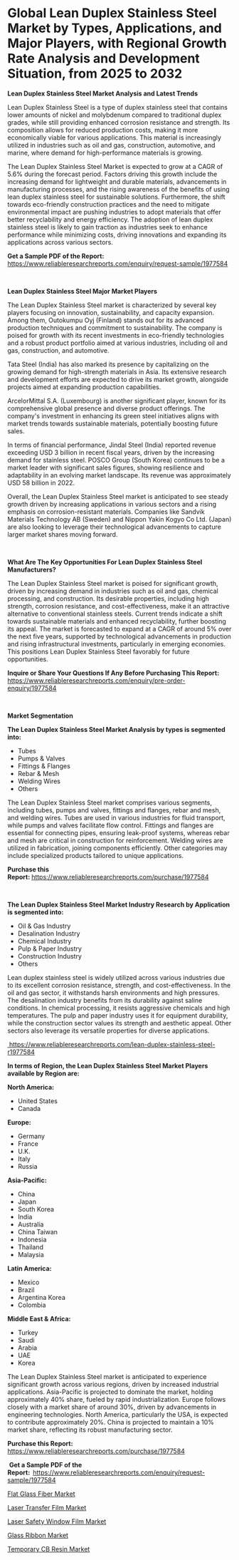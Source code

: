 <p><h1>Global Lean Duplex Stainless Steel Market by Types, Applications, and Major Players, with Regional Growth Rate Analysis and Development Situation, from 2025 to 2032</h1></p><p><strong>Lean Duplex Stainless Steel Market Analysis and Latest Trends</strong></p>
<p><p>Lean Duplex Stainless Steel is a type of duplex stainless steel that contains lower amounts of nickel and molybdenum compared to traditional duplex grades, while still providing enhanced corrosion resistance and strength. Its composition allows for reduced production costs, making it more economically viable for various applications. This material is increasingly utilized in industries such as oil and gas, construction, automotive, and marine, where demand for high-performance materials is growing.</p><p>The Lean Duplex Stainless Steel Market is expected to grow at a CAGR of 5.6% during the forecast period. Factors driving this growth include the increasing demand for lightweight and durable materials, advancements in manufacturing processes, and the rising awareness of the benefits of using lean duplex stainless steel for sustainable solutions. Furthermore, the shift towards eco-friendly construction practices and the need to mitigate environmental impact are pushing industries to adopt materials that offer better recyclability and energy efficiency. The adoption of lean duplex stainless steel is likely to gain traction as industries seek to enhance performance while minimizing costs, driving innovations and expanding its applications across various sectors.</p></p>
<p><strong>Get a Sample PDF of the Report:&nbsp;</strong> <a href="https://www.reliableresearchreports.com/enquiry/request-sample/1977584?utm_campaign=33&utm_medium=2&utm_source=Github&utm_content=ia&utm_term=01042025&utm_id=lean-duplex-stainless-steel">https://www.reliableresearchreports.com/enquiry/request-sample/1977584</a></p>
<p>&nbsp;</p>
<p><strong>Lean Duplex Stainless Steel Major Market Players</strong></p>
<p><p>The Lean Duplex Stainless Steel market is characterized by several key players focusing on innovation, sustainability, and capacity expansion. Among them, Outokumpu Oyj (Finland) stands out for its advanced production techniques and commitment to sustainability. The company is poised for growth with its recent investments in eco-friendly technologies and a robust product portfolio aimed at various industries, including oil and gas, construction, and automotive.</p><p>Tata Steel (India) has also marked its presence by capitalizing on the growing demand for high-strength materials in Asia. Its extensive research and development efforts are expected to drive its market growth, alongside projects aimed at expanding production capabilities.</p><p>ArcelorMittal S.A. (Luxembourg) is another significant player, known for its comprehensive global presence and diverse product offerings. The company's investment in enhancing its green steel initiatives aligns with market trends towards sustainable materials, potentially boosting future sales.</p><p>In terms of financial performance, Jindal Steel (India) reported revenue exceeding USD 3 billion in recent fiscal years, driven by the increasing demand for stainless steel. POSCO Group (South Korea) continues to be a market leader with significant sales figures, showing resilience and adaptability in an evolving market landscape. Its revenue was approximately USD 58 billion in 2022.</p><p>Overall, the Lean Duplex Stainless Steel market is anticipated to see steady growth driven by increasing applications in various sectors and a rising emphasis on corrosion-resistant materials. Companies like Sandvik Materials Technology AB (Sweden) and Nippon Yakin Kogyo Co Ltd. (Japan) are also looking to leverage their technological advancements to capture larger market shares moving forward.</p></p>
<p>&nbsp;</p>
<p><strong>What Are The Key Opportunities For Lean Duplex Stainless Steel Manufacturers?</strong></p>
<p><p>The Lean Duplex Stainless Steel market is poised for significant growth, driven by increasing demand in industries such as oil and gas, chemical processing, and construction. Its desirable properties, including high strength, corrosion resistance, and cost-effectiveness, make it an attractive alternative to conventional stainless steels. Current trends indicate a shift towards sustainable materials and enhanced recyclability, further boosting its appeal. The market is forecasted to expand at a CAGR of around 5% over the next five years, supported by technological advancements in production and rising infrastructural investments, particularly in emerging economies. This positions Lean Duplex Stainless Steel favorably for future opportunities.</p></p>
<p><strong>Inquire or Share Your Questions If Any Before Purchasing This Report:</strong> <a href="https://www.reliableresearchreports.com/enquiry/pre-order-enquiry/1977584?utm_campaign=33&utm_medium=2&utm_source=Github&utm_content=ia&utm_term=01042025&utm_id=lean-duplex-stainless-steel">https://www.reliableresearchreports.com/enquiry/pre-order-enquiry/1977584</a></p>
<p>&nbsp;</p>
<p><strong>Market Segmentation</strong></p>
<p><strong>The Lean Duplex Stainless Steel Market Analysis by types is segmented into:</strong></p>
<p><ul><li>Tubes</li><li>Pumps & Valves</li><li>Fittings & Flanges</li><li>Rebar & Mesh</li><li>Welding Wires</li><li>Others</li></ul></p>
<p><p>The Lean Duplex Stainless Steel market comprises various segments, including tubes, pumps and valves, fittings and flanges, rebar and mesh, and welding wires. Tubes are used in various industries for fluid transport, while pumps and valves facilitate flow control. Fittings and flanges are essential for connecting pipes, ensuring leak-proof systems, whereas rebar and mesh are critical in construction for reinforcement. Welding wires are utilized in fabrication, joining components efficiently. Other categories may include specialized products tailored to unique applications.</p></p>
<p><strong>Purchase this Report:&nbsp;</strong><a href="https://www.reliableresearchreports.com/purchase/1977584?utm_campaign=33&utm_medium=2&utm_source=Github&utm_content=ia&utm_term=01042025&utm_id=lean-duplex-stainless-steel">https://www.reliableresearchreports.com/purchase/1977584</a></p>
<p>&nbsp;</p>
<p><strong>The Lean Duplex Stainless Steel Market Industry Research by Application is segmented into:</strong></p>
<p><ul><li>Oil & Gas Industry</li><li>Desalination Industry</li><li>Chemical Industry</li><li>Pulp & Paper Industry</li><li>Construction Industry</li><li>Others</li></ul></p>
<p><p>Lean duplex stainless steel is widely utilized across various industries due to its excellent corrosion resistance, strength, and cost-effectiveness. In the oil and gas sector, it withstands harsh environments and high pressures. The desalination industry benefits from its durability against saline conditions. In chemical processing, it resists aggressive chemicals and high temperatures. The pulp and paper industry uses it for equipment durability, while the construction sector values its strength and aesthetic appeal. Other sectors also leverage its versatile properties for diverse applications.</p></p>
<p><a href="https://www.reliableresearchreports.com/lean-duplex-stainless-steel-r1977584?utm_campaign=33&utm_medium=2&utm_source=Github&utm_content=ia&utm_term=01042025&utm_id=lean-duplex-stainless-steel">&nbsp;https://www.reliableresearchreports.com/lean-duplex-stainless-steel-r1977584</a></p>
<p><strong>In terms of Region, the Lean Duplex Stainless Steel Market Players available by Region are:</strong></p>
<p>
    <p> <strong> North America: </strong>
        <ul>
            <li>United States</li>
            <li>Canada</li>
        </ul>
        </p> 
    <p> <strong> Europe: </strong>
        <ul>
            <li>Germany</li>
            <li>France</li>
            <li>U.K.</li>
            <li>Italy</li>
            <li>Russia</li>
        </ul>
        </p> 
    <p> <strong> Asia-Pacific: </strong>
        <ul>
            <li>China</li>
            <li>Japan</li>
            <li>South Korea</li>
            <li>India</li>
            <li>Australia</li>
            <li>China Taiwan</li>
            <li>Indonesia</li>
            <li>Thailand</li>
            <li>Malaysia</li>
        </ul>
        </p> 
    <p> <strong> Latin America: </strong>
        <ul>
            <li>Mexico</li>
            <li>Brazil</li>
            <li>Argentina Korea</li>
            <li>Colombia</li>
        </ul>
        </p> 
    <p> <strong> Middle East & Africa: </strong>
        <ul>
            <li>Turkey</li>
            <li>Saudi</li>
            <li>Arabia</li>
            <li>UAE</li>
            <li>Korea</li>
        </ul>
    </p>
    </p>
<p><p>The Lean Duplex Stainless Steel market is anticipated to experience significant growth across various regions, driven by increased industrial applications. Asia-Pacific is projected to dominate the market, holding approximately 40% share, fueled by rapid industrialization. Europe follows closely with a market share of around 30%, driven by advancements in engineering technologies. North America, particularly the USA, is expected to contribute approximately 20%. China is projected to maintain a 10% market share, reflecting its robust manufacturing sector.</p></p>
<p><strong>Purchase this Report: </strong><a href="https://www.reliableresearchreports.com/purchase/1977584?utm_campaign=33&utm_medium=2&utm_source=Github&utm_content=ia&utm_term=01042025&utm_id=lean-duplex-stainless-steel">https://www.reliableresearchreports.com/purchase/1977584</a></p>
<p>&nbsp;<strong>Get a Sample PDF of the Report:&nbsp;&nbsp;</strong><a href="https://www.reliableresearchreports.com/enquiry/request-sample/1977584?utm_campaign=33&utm_medium=2&utm_source=Github&utm_content=ia&utm_term=01042025&utm_id=lean-duplex-stainless-steel">https://www.reliableresearchreports.com/enquiry/request-sample/1977584</a></p>
<p><strong></strong></p>
<p><p><a href="https://github.com/ElviraLeka1962/Market-Research-Report-List-1/blob/main/flat-glass-fiber-market.md?utm_campaign=33&utm_medium=2&utm_source=Github&utm_content=ia&utm_term=01042025&utm_id=lean-duplex-stainless-steel">Flat Glass Fiber Market</a></p><p><a href="https://github.com/hammelximalschid/Market-Research-Report-List-1/blob/main/laser-transfer-film-market.md?utm_campaign=33&utm_medium=2&utm_source=Github&utm_content=ia&utm_term=01042025&utm_id=lean-duplex-stainless-steel">Laser Transfer Film Market</a></p><p><a href="https://github.com/rodinayygacklezi/Market-Research-Report-List-1/blob/main/laser-safety-window-film-market.md?utm_campaign=33&utm_medium=2&utm_source=Github&utm_content=ia&utm_term=01042025&utm_id=lean-duplex-stainless-steel">Laser Safety Window Film Market</a></p><p><a href="https://github.com/osbornrdaflalo/Market-Research-Report-List-1/blob/main/glass-ribbon-market.md?utm_campaign=33&utm_medium=2&utm_source=Github&utm_content=ia&utm_term=01042025&utm_id=lean-duplex-stainless-steel">Glass Ribbon Market</a></p><p><a href="https://github.com/darenph8er/Market-Research-Report-List-1/blob/main/temporary-cb-resin-market.md?utm_campaign=33&utm_medium=2&utm_source=Github&utm_content=ia&utm_term=01042025&utm_id=lean-duplex-stainless-steel">Temporary CB Resin Market</a></p></p>